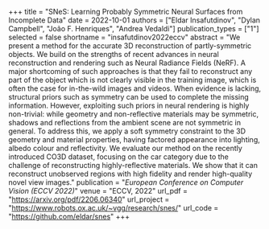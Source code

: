 +++
title = "SNeS: Learning Probably Symmetric Neural Surfaces from Incomplete Data"
date = 2022-10-01
authors = ["Eldar Insafutdinov", "Dylan Campbell", "João F. Henriques", "Andrea Vedaldi"]
publication_types = ["1"]
selected = false
shortname = "insafutdinov2022eccv"
abstract = "We present a method for the accurate 3D reconstruction of partly-symmetric objects. We build on the strengths of recent advances in neural reconstruction and rendering such as Neural Radiance Fields (NeRF). A major shortcoming of such approaches is that they fail to reconstruct any part of the object which is not clearly visible in the training image, which is often the case for in-the-wild images and videos. When evidence is lacking, structural priors such as symmetry can be used to complete the missing information. However, exploiting such priors in neural rendering is highly non-trivial: while geometry and non-reflective materials may be symmetric, shadows and reflections from the ambient scene are not symmetric in general. To address this, we apply a soft symmetry constraint to the 3D geometry and material properties, having factored appearance into lighting, albedo colour and reflectivity. We evaluate our method on the recently introduced CO3D dataset, focusing on the car category due to the challenge of reconstructing highly-reflective materials. We show that it can reconstruct unobserved regions with high fidelity and render high-quality novel view images."
publication = "*European Conference on Computer Vision (ECCV 2022)*"
venue = "ECCV, 2022"
url_pdf = "https://arxiv.org/pdf/2206.06340"
url_project = "https://www.robots.ox.ac.uk/~vgg/research/snes/"
url_code = "https://github.com/eldar/snes"
+++

